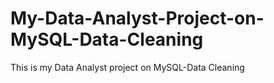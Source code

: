# My-Data-Analyst-Project-on-MySQL-Data-Cleaning
This is my Data Analyst project on MySQL-Data Cleaning
